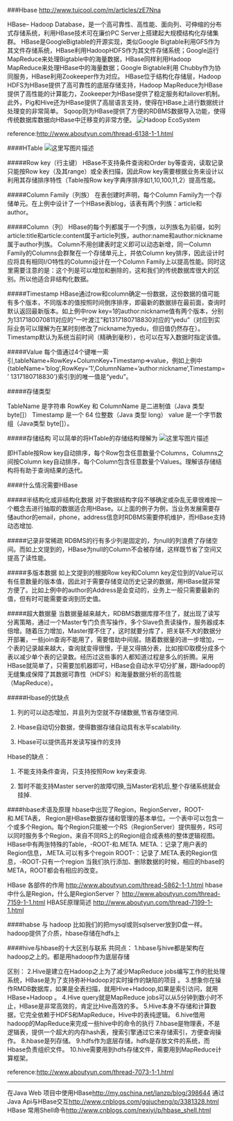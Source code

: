 ###Hbase
<http://www.tuicool.com/m/articles/zE7Nna>

HBase– Hadoop Database，是一个高可靠性、高性能、面向列、可伸缩的分布式存储系统，利用HBase技术可在廉价PC Server上搭建起大规模结构化存储集群。
HBase是GoogleBigtable的开源实现，类似Google Bigtable利用GFS作为其文件存储系统，HBase利用HadoopHDFS作为其文件存储系统；Google运行MapReduce来处理Bigtable中的海量数据，HBase同样利用Hadoop MapReduce来处理HBase中的海量数据；Google Bigtable利用 Chubby作为协同服务，HBase利用Zookeeper作为对应。
HBase位于结构化存储层，Hadoop HDFS为HBase提供了高可靠性的底层存储支持，Hadoop MapReduce为HBase提供了高性能的计算能力，Zookeeper为HBase提供了稳定服务和failover机制。
此外，Pig和Hive还为HBase提供了高层语言支持，使得在HBase上进行数据统计处理变的非常简单。 Sqoop则为HBase提供了方便的RDBMS数据导入功能，使得传统数据库数据向HBase中迁移变的非常方便。
![Hadoop EcoSystem](http://www.aboutyun.com/data/attachment/forum/201312/20/095332ythg8bktjnnietut.jpg)




reference:<http://www.aboutyun.com/thread-6138-1-1.html>


####HTable
![这里写图片描述](http://www.aboutyun.com/data/attachment/forum/201403/06/215743nzhk3ffheilpv73p.jpg)

#####Row key（行主键）
HBase不支持条件查询和Order by等查询，读取记录只能按Row key（及其range）或全表扫描，因此Row key需要根据业务来设计以利用其存储排序特性（Table按Row key字典序排序如1,10,100,11,2）提高性能。

#####Column Family（列族）
在表创建时声明，每个Column Family为一个存储单元。在上例中设计了一个HBase表blog，该表有两个列族：article和author。

#####Column（列）
HBase的每个列都属于一个列族，以列族名为前缀，如列article:title和article:content属于article列族，author:name和author:nickname属于author列族。
Column不用创建表时定义即可以动态新增，同一Column Family的Columns会群聚在一个存储单元上，并依Column key排序，因此设计时应将具有相同I/O特性的Column设计在一个Column Family上以提高性能。同时这里需要注意的是：这个列是可以增加和删除的，这和我们的传统数据库很大的区别。所以他适合非结构化数据。

#####Timestamp
HBase通过row和column确定一份数据，这份数据的值可能有多个版本，不同版本的值按照时间倒序排序，即最新的数据排在最前面，查询时默认返回最新版本。如上例中row key=1的author:nickname值有两个版本，分别为1317180070811对应的“一叶渡江”和1317180718830对应的“yedu”（对应到实际业务可以理解为在某时刻修改了nickname为yedu，但旧值仍然存在）。Timestamp默认为系统当前时间（精确到毫秒），也可以在写入数据时指定该值。

#####Value
每个值通过4个键唯一索引,tableName+RowKey+ColumnKey+Timestamp=>value，例如上例中{tableName=’blog’,RowKey=’1’,ColumnName=’author:nickname’,Timestamp=’ 1317180718830’}索引到的唯一值是“yedu”。

#####存储类型

TableName 是字符串
RowKey 和 ColumnName 是二进制值（Java 类型 byte[]）
Timestamp 是一个 64 位整数（Java 类型 long）
value 是一个字节数组（Java类型 byte[]）。

#####存储结构
可以简单的将HTable的存储结构理解为
![这里写图片描述](http://www.aboutyun.com/data/attachment/forum/201403/06/215743lqq4yy47rwqnw1c5.jpg)

即HTable按Row key自动排序，每个Row包含任意数量个Columns，Columns之间按Column key自动排序，每个Column包含任意数量个Values。理解该存储结构将有助于查询结果的迭代。


####什么情况需要HBase

#####半结构化或非结构化数据
对于数据结构字段不够确定或杂乱无章很难按一个概念去进行抽取的数据适合用HBase。以上面的例子为例，当业务发展需要存储author的email，phone，address信息时RDBMS需要停机维护，而HBase支持动态增加.

#####记录非常稀疏
RDBMS的行有多少列是固定的，为null的列浪费了存储空间。而如上文提到的，HBase为null的Column不会被存储，这样既节省了空间又提高了读性能。

#####多版本数据
如上文提到的根据Row key和Column key定位到的Value可以有任意数量的版本值，因此对于需要存储变动历史记录的数据，用HBase就非常方便了。比如上例中的author的Address是会变动的，业务上一般只需要最新的值，但有时可能需要查询到历史值。

#####超大数据量
当数据量越来越大，RDBMS数据库撑不住了，就出现了读写分离策略，通过一个Master专门负责写操作，多个Slave负责读操作，服务器成本倍增。随着压力增加，Master撑不住了，这时就要分库了，把关联不大的数据分开部署，一些join查询不能用了，需要借助中间层。随着数据量的进一步增加，一个表的记录越来越大，查询就变得很慢，于是又得搞分表，比如按ID取模分成多个表以减少单个表的记录数。经历过这些事的人都知道过程是多么的折腾。采用HBase就简单了，只需要加机器即可，HBase会自动水平切分扩展，跟Hadoop的无缝集成保障了其数据可靠性（HDFS）和海量数据分析的高性能（MapReduce）。

 #####Hbase的优缺点 
1. 列的可以动态增加，并且列为空就不存储数据,节省存储空间.

2. Hbase自动切分数据，使得数据存储自动具有水平scalability.

3. Hbase可以提供高并发读写操作的支持

Hbase的缺点：

1. 不能支持条件查询，只支持按照Row key来查询.

2. 暂时不能支持Master server的故障切换,当Master宕机后,整个存储系统就会挂掉.

####hbase术语及原理
hbase中出现了Region，RegionServer，ROOT- 和.META表，
Region是HBase数据存储和管理的基本单位。一个表中可以包含一个或多个Region。每个Region只能被一个RS（RegionServer）提供服务，RS可以同时服务多个Region，来自不同RS上的Region组合成表格的整体逻辑视图。
HBase中有两张特殊的Table，-ROOT-和.META.
META.：记录了用户表的Region信息，.META.可以有多个regoin
ROOT-：记录了.META.表的Region信息，-ROOT-只有一个region
当我们执行添加、删除数据的时候，相应的hbase的META，ROOT都会有相应的改变。

HBase 各部件的作用
http://www.aboutyun.com/thread-5862-1-1.html
hbase中什么是Region，什么是RegionServer？
http://www.aboutyun.com/thread-7159-1-1.html
HBASE原理简述
http://www.aboutyun.com/thread-7199-1-1.html



####habse  与 hadoop
比如我们的把mysql或则sqlserver放到D盘一样。hadoop提供了介质，hbase存储在hdfs上


####hive与hbase的十大区别与联系
共同点：
1.hbase与hive都是架构在hadoop之上的。都是用hadoop作为底层存储

区别：
2.Hive是建立在Hadoop之上为了减少MapReduce jobs编写工作的批处理系统，HBase是为了支持弥补Hadoop对实时操作的缺陷的项目 。
3.想象你在操作RMDB数据库，如果是全表扫描，就用Hive+Hadoop,如果是索引访问，就用HBase+Hadoop 。
4.Hive query就是MapReduce jobs可以从5分钟到数小时不止，HBase是非常高效的，肯定比Hive高效的多。
5.Hive本身不存储和计算数据，它完全依赖于HDFS和MapReduce，Hive中的表纯逻辑。
6.hive借用hadoop的MapReduce来完成一些hive中的命令的执行
7.hbase是物理表，不是逻辑表，提供一个超大的内存hash表，搜索引擎通过它来存储索引，方便查询操作。
8.hbase是列存储。
9.hdfs作为底层存储，hdfs是存放文件的系统，而Hbase负责组织文件。
10.hive需要用到hdfs存储文件，需要用到MapReduce计算框架。




reference:<http://www.aboutyun.com/thread-7073-1-1.html>

---
在Java Web 项目中使用HBase<http://my.oschina.net/lanzp/blog/398644>
通过Java Api与HBase交互<http://www.cnblogs.com/ggjucheng/p/3381328.html>
HBase 常用Shell命令<http://www.cnblogs.com/nexiyi/p/hbase_shell.html>